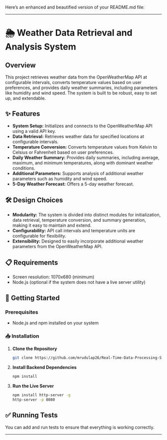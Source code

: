 Here’s an enhanced and beautified version of your README.md file:

---

# 🌦️ Weather Data Retrieval and Analysis System

## Overview

This project retrieves weather data from the OpenWeatherMap API at configurable intervals, converts temperature values based on user preferences, and provides daily weather summaries, including parameters like humidity and wind speed. The system is built to be robust, easy to set up, and extendable.

## ✨ Features

- **System Setup:** Initializes and connects to the OpenWeatherMap API using a valid API key.
- **Data Retrieval:** Retrieves weather data for specified locations at configurable intervals.
- **Temperature Conversion:** Converts temperature values from Kelvin to Celsius or Fahrenheit based on user preferences.
- **Daily Weather Summary:** Provides daily summaries, including average, maximum, and minimum temperatures, along with dominant weather conditions.
- **Additional Parameters:** Supports analysis of additional weather parameters such as humidity and wind speed.
- **5-Day Weather Forecast:** Offers a 5-day weather forecast.

## 🛠️ Design Choices

- **Modularity:** The system is divided into distinct modules for initialization, data retrieval, temperature conversion, and summary generation, making it easy to maintain and extend.
- **Configurability:** API call intervals and temperature units are configurable for flexibility.
- **Extensibility:** Designed to easily incorporate additional weather parameters from the OpenWeatherMap API.

## 📋 Requirements

- Screen resolution: 1070x680 (minimum)
- Node.js (optional if the system does not have a live server utility)

## 🚀 Getting Started

### Prerequisites

- Node.js and npm installed on your system

### 📥 Installation

1. **Clone the Repository**
   ```bash
   git clone https://github.com/mrudulap26/Real-Time-Data-Processing-System-for-Weather-Monitoring.git
   ```

2. **Install Backend Dependencies**
   ```bash
   npm install
   ```

3. **Run the Live Server**
   ```bash
   npm install http-server -g
   http-server -p 8080
   ```

## ✅ Running Tests

You can add and run tests to ensure that everything is working correctly.

---
